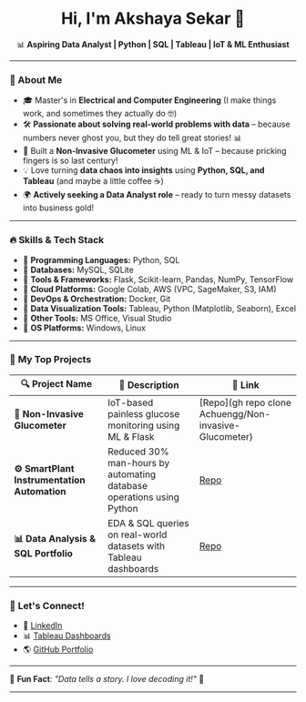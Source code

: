 <h1 align="center">Hi, I'm Akshaya Sekar 👋</h1>

<p align="center">
  📊 <b>Aspiring Data Analyst | Python | SQL | Tableau | IoT & ML Enthusiast</b>  
</p>

---

### 🌟 About Me  
- 🎓 Master's in **Electrical and Computer Engineering** (I make things work, and sometimes they actually do 🤓)  
- 🛠 **Passionate about solving real-world problems with data** – because numbers never ghost you, but they do tell great stories! 📊  
- 🚀 Built a **Non-Invasive Glucometer** using ML & IoT – because pricking fingers is so last century!  
- 💡 Love turning **data chaos into insights** using **Python, SQL, and Tableau** (and maybe a little coffee ☕)  
- 🌍 **Actively seeking a Data Analyst role** – ready to turn messy datasets into business gold!   

---

### 🔥 Skills & Tech Stack  
- 📌 **Programming Languages:** Python, SQL  
- 📌 **Databases:** MySQL, SQLite  
- 📌 **Tools & Frameworks:** Flask, Scikit-learn, Pandas, NumPy, TensorFlow  
- 📌 **Cloud Platforms:** Google Colab, AWS (VPC, SageMaker, S3, IAM)  
- 📌 **DevOps & Orchestration:** Docker, Git  
- 📌 **Data Visualization Tools:** Tableau, Python (Matplotlib, Seaborn), Excel  
- 📌 **Other Tools:** MS Office, Visual Studio  
- 📌 **OS Platforms:** Windows, Linux  

---

### 📂 **My Top Projects**
| 🔍 Project Name | 🚀 Description | 🔗 Link |
|---------------|-------------|---------|
| **📡 Non-Invasive Glucometer** | IoT-based painless glucose monitoring using ML & Flask | [Repo](gh repo clone Achuengg/Non-invasive-Glucometer) |
| **⚙️ SmartPlant Instrumentation Automation** | Reduced 30% man-hours by automating database operations using Python | [Repo](your-github-repo-link) |
| **📊 Data Analysis & SQL Portfolio** | EDA & SQL queries on real-world datasets with Tableau dashboards | [Repo](your-github-repo-link) |

---


### 🎯 **Let's Connect!**
- 🔗 [LinkedIn](https://www.linkedin.com/in/akshaya-sekar-54302967)  
- 📊 [Tableau Dashboards](https://public.tableau.com/app/profile/akshaya.sekar/viz)  
- 🌎 [GitHub Portfolio](your-github-portfolio-repo-link)  

---

🌟 **Fun Fact**: *"Data tells a story. I love decoding it!"* 🚀  

---


